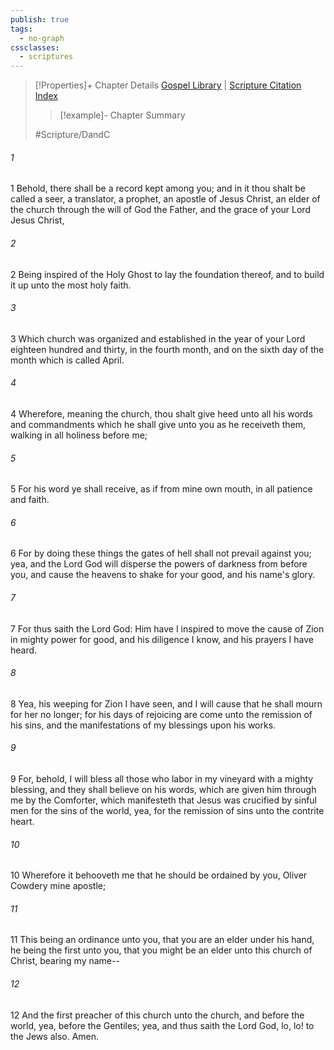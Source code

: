 ```yaml
---
publish: true
tags:
  - no-graph
cssclasses:
  - scriptures
---
```

>[!Properties]+ Chapter Details
>[Gospel Library](https://churchofjesuschrist.org/study/scriptures/dc-testament/dc/21?lang=eng)    |    [Scripture Citation Index](https://scriptures.byu.edu/#12e15::c12e15)
>>[!example]- Chapter Summary
>> 
> 
>
>#Scripture/DandC
###### 1
1 Behold, there shall be a record kept among you; and in it thou shalt be called a seer, a translator, a prophet, an apostle of Jesus Christ, an elder of the church through the will of God the Father, and the grace of your Lord Jesus Christ,
###### 2
2 Being inspired of the Holy Ghost to lay the foundation thereof, and to build it up unto the most holy faith.
###### 3
3 Which church was organized and established in the year of your Lord eighteen hundred and thirty, in the fourth month, and on the sixth day of the month which is called April.
###### 4
4 Wherefore, meaning the church, thou shalt give heed unto all his words and commandments which he shall give unto you as he receiveth them, walking in all holiness before me;
###### 5
5 For his word ye shall receive, as if from mine own mouth, in all patience and faith.
###### 6
6 For by doing these things the gates of hell shall not prevail against you; yea, and the Lord God will disperse the powers of darkness from before you, and cause the heavens to shake for your good, and his name's glory.
###### 7
7 For thus saith the Lord God: Him have I inspired to move the cause of Zion in mighty power for good, and his diligence I know, and his prayers I have heard.
###### 8
8 Yea, his weeping for Zion I have seen, and I will cause that he shall mourn for her no longer; for his days of rejoicing are come unto the remission of his sins, and the manifestations of my blessings upon his works.
###### 9
9 For, behold, I will bless all those who labor in my vineyard with a mighty blessing, and they shall believe on his words, which are given him through me by the Comforter, which manifesteth that Jesus was crucified by sinful men for the sins of the world, yea, for the remission of sins unto the contrite heart.
###### 10
10 Wherefore it behooveth me that he should be ordained by you, Oliver Cowdery mine apostle;
###### 11
11 This being an ordinance unto you, that you are an elder under his hand, he being the first unto you, that you might be an elder unto this church of Christ, bearing my name--
###### 12
12 And the first preacher of this church unto the church, and before the world, yea, before the Gentiles; yea, and thus saith the Lord God, lo, lo! to the Jews also. Amen.
